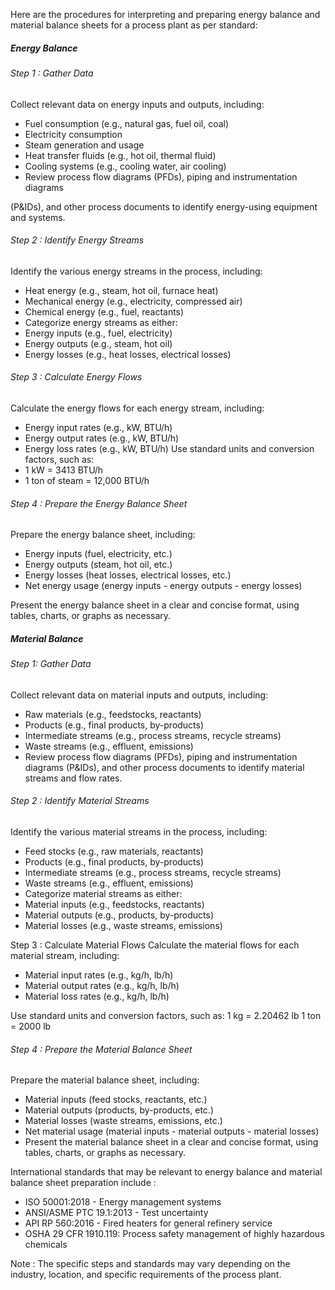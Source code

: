 Here are the procedures for interpreting and preparing energy balance and material balance sheets for a process plant as per standard:

##### Energy Balance

###### Step 1 : Gather Data

Collect relevant data on energy inputs and outputs, including:
-	Fuel consumption (e.g., natural gas, fuel oil, coal)
-	Electricity consumption
-	Steam generation and usage
-	Heat transfer fluids (e.g., hot oil, thermal fluid)
-	Cooling systems (e.g., cooling water, air cooling)
-	Review process flow diagrams (PFDs), piping and instrumentation diagrams
	
(P&IDs), and other process documents to identify energy-using equipment and systems.

###### Step 2 : Identify Energy Streams

Identify the various energy streams in the process, including:
-	Heat energy (e.g., steam, hot oil, furnace heat)
-	Mechanical energy (e.g., electricity, compressed air)
-	Chemical energy (e.g., fuel, reactants)
-	Categorize energy streams as either:
-	Energy inputs (e.g., fuel, electricity)
-	Energy outputs (e.g., steam, hot oil)
-	Energy losses (e.g., heat losses, electrical losses)
	
###### Step 3 : Calculate Energy Flows

Calculate the energy flows for each energy stream, including:
-	Energy input rates (e.g., kW, BTU/h)
-	Energy output rates (e.g., kW, BTU/h)
-	Energy loss rates (e.g., kW, BTU/h)
Use standard units and conversion factors, such as:
-	1 kW = 3413 BTU/h
-	1 ton of steam = 12,000 BTU/h
	
###### Step 4 : Prepare the Energy Balance Sheet

Prepare the energy balance sheet, including:
-	Energy inputs (fuel, electricity, etc.)
-	Energy outputs (steam, hot oil, etc.)
-	Energy losses (heat losses, electrical losses, etc.)
-	Net energy usage (energy inputs - energy outputs - energy losses)
	
Present the energy balance sheet in a clear and concise format, using tables, charts, or graphs as necessary.

##### Material Balance

###### Step 1: Gather Data

Collect relevant data on material inputs and outputs, including:
-	Raw materials (e.g., feedstocks, reactants)
-	Products (e.g., final products, by-products)
-	Intermediate streams (e.g., process streams, recycle streams)
-	Waste streams (e.g., effluent, emissions)
-	Review process flow diagrams (PFDs), piping and instrumentation diagrams (P&IDs), and other process documents to identify material streams and flow rates.
	
###### Step 2 : Identify Material Streams

Identify the various material streams in the process, including:
-	Feed stocks (e.g., raw materials, reactants)
-	Products (e.g., final products, by-products)
-	Intermediate streams (e.g., process streams, recycle streams)
-	Waste streams (e.g., effluent, emissions)
-	Categorize material streams as either:
-	Material inputs (e.g., feedstocks, reactants)
-	Material outputs (e.g., products, by-products)
-	Material losses (e.g., waste streams, emissions)
	
Step 3 : Calculate Material Flows
Calculate the material flows for each material stream, including:
-	Material input rates (e.g., kg/h, lb/h)
-	Material output rates (e.g., kg/h, lb/h)
-	Material loss rates (e.g., kg/h, lb/h)
	
Use standard units and conversion factors, such as:
1 kg = 2.20462 lb
1 ton = 2000 lb

###### Step 4 : Prepare the Material Balance Sheet

Prepare the material balance sheet, including:
-	Material inputs (feed stocks, reactants, etc.)
-	Material outputs (products, by-products, etc.)
-	Material losses (waste streams, emissions, etc.)
-	Net material usage (material inputs - material outputs - material losses)
-	Present the material balance sheet in a clear and concise format, using tables, charts, or graphs as necessary.
	
International standards that may be relevant to energy balance and material balance sheet preparation include :
-	ISO 50001:2018 - Energy management systems
-	ANSI/ASME PTC 19.1:2013 - Test uncertainty
-	API RP 560:2016 - Fired heaters for general refinery service
-	OSHA 29 CFR 1910.119: Process safety management of highly hazardous chemicals
	
Note : The specific steps and standards may vary depending on the industry, location, and specific requirements of the process plant.